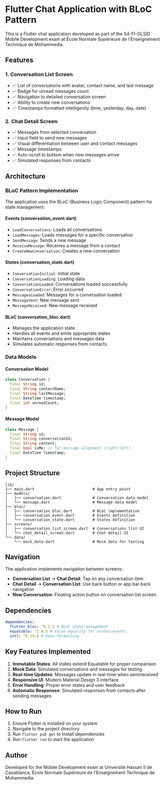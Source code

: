 # Flutter Chat Application with BLoC Pattern

This is a Flutter chat application developed as part of the S4-FI-GLSID Mobile Development exam at École Normale Supérieure de l'Enseignement Technique de Mohammedia.

## Features

### 1. Conversation List Screen

- ✅ List of conversations with avatar, contact name, and last message
- ✅ Badge for unread messages count
- ✅ Navigation to detailed conversation screen
- ✅ Ability to create new conversations
- ✅ Timestamps formatted intelligently (time, yesterday, day, date)

### 2. Chat Detail Screen

- ✅ Messages from selected conversation
- ✅ Input field to send new messages
- ✅ Visual differentiation between user and contact messages
- ✅ Message timestamps
- ✅ Auto-scroll to bottom when new messages arrive
- ✅ Simulated responses from contacts

## Architecture

### BLoC Pattern Implementation

The application uses the BLoC (Business Logic Component) pattern for state management:

#### Events (conversation_event.dart)

- `LoadConversations`: Loads all conversations
- `LoadMessages`: Loads messages for a specific conversation
- `SendMessage`: Sends a new message
- `ReceiveMessage`: Receives a message from a contact
- `CreateNewConversation`: Creates a new conversation

#### States (conversation_state.dart)

- `ConversationInitial`: Initial state
- `ConversationLoading`: Loading data
- `ConversationLoaded`: Conversations loaded successfully
- `ConversationError`: Error occurred
- `MessagesLoaded`: Messages for a conversation loaded
- `MessageSent`: New message sent
- `MessageReceived`: New message received

#### BLoC (conversation_bloc.dart)

- Manages the application state
- Handles all events and emits appropriate states
- Maintains conversations and messages data
- Simulates automatic responses from contacts

### Data Models

#### Conversation Model

```dart
class Conversation {
  final String id;
  final String contactName;
  final String lastMessage;
  final DateTime timestamp;
  final int unreadCount;
}
```

#### Message Model

```dart
class Message {
  final String id;
  final String conversationId;
  final String content;
  final bool isMe; // for message alignment (right/left)
  final DateTime timestamp;
}
```

## Project Structure

```
lib/
├── main.dart                          # App entry point
├── models/
│   ├── conversation.dart              # Conversation data model
│   └── message.dart                   # Message data model
├── bloc/
│   ├── conversation_bloc.dart         # BLoC implementation
│   ├── conversation_event.dart        # Events definition
│   └── conversation_state.dart        # States definition
├── screens/
│   ├── conversation_list_screen.dart  # Conversations list UI
│   └── chat_detail_screen.dart        # Chat detail UI
└── data/
    └── mock_data.dart                 # Mock data for testing
```

## Navigation

The application implements navigation between screens:

- **Conversation List** → **Chat Detail**: Tap on any conversation item
- **Chat Detail** → **Conversation List**: Use back button or app bar back navigation
- **New Conversation**: Floating action button on conversation list screen

## Dependencies

```yaml
dependencies:
  flutter_bloc: ^8.1.3 # BLoC state management
  equatable: ^2.0.5 # Value equality for states/events
  intl: ^0.19.0 # Date formatting
```

## Key Features Implemented

1. **Immutable States**: All states extend Equatable for proper comparison
2. **Mock Data**: Simulated conversations and messages for testing
3. **Real-time Updates**: Messages update in real-time when sent/received
4. **Responsive UI**: Modern Material Design 3 interface
5. **Error Handling**: Proper error states and user feedback
6. **Automatic Responses**: Simulated responses from contacts after sending messages

## How to Run

1. Ensure Flutter is installed on your system
2. Navigate to the project directory
3. Run `flutter pub get` to install dependencies
4. Run `flutter run` to start the application

## Author

Developed for the Mobile Development exam at Université Hassan II de Casablanca, École Normale Supérieure de l'Enseignement Technique de Mohammedia.
